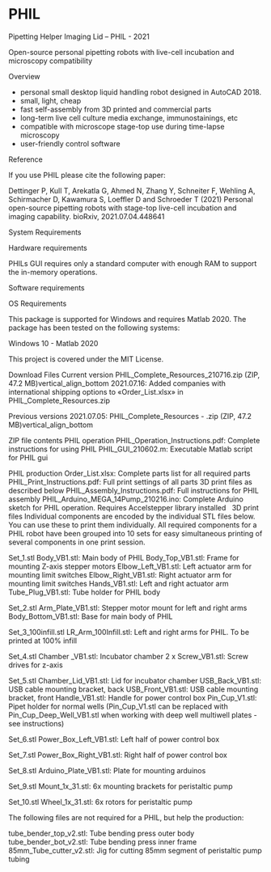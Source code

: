 

# PHIL

Pipetting Helper Imaging Lid – PHIL - 2021

Open-source personal pipetting robots with live-​cell incubation and microscopy compatibility

Overview
- personal small desktop liquid handling robot designed in AutoCAD 2018.
- small, light, cheap
- fast self-​assembly from 3D printed and commercial parts
- long-​term live cell culture media exchange, immunostainings, etc
- compatible with microscope stage-​top use during time-​lapse microscopy
- user-​friendly control software

Reference

If you use PHIL please cite the following paper:

Dettinger P, Kull T, Arekatla G, Ahmed N, Zhang Y, Schneiter F, Wehling A, Schirmacher D, Kawamura S, Loeffler D and Schroeder T (2021)
Personal open-source pipetting robots with stage-top live-cell incubation and imaging capability.
bioRxiv, 2021.07.04.448641

System Requirements

Hardware requirements

PHILs GUI requires only a standard computer with enough RAM to support the in-memory operations.

Software requirements

OS Requirements

This package is supported for Windows and requires Matlab 2020. The package has been tested on the following systems:

Windows 10 - Matlab 2020

This project is covered under the MIT License.

Download Files
Current version
PHIL_Complete_Resources_210716.zip (ZIP, 47.2 MB)vertical_align_bottom
2021.07.16: Added companies with international shipping options to «Order_List.xlsx» in PHIL_Complete_Resources.zip

Previous versions
2021.07.05: PHIL_Complete_Resources - .zip (ZIP, 47.2 MB)vertical_align_bottom

ZIP file contents
PHIL operation
PHIL_Operation_Instructions.pdf: Complete instructions for using PHIL
PHIL_GUI_210602.m: Executable Matlab script for PHIL gui

PHIL production
Order_List.xlsx: Complete parts list for all required parts
PHIL_Print_Instructions.pdf: Full print settings of all parts
3D print files as described below
PHIL_Assembly_Instructions.pdf: Full instructions for PHIL assembly
PHIL_Arduino_MEGA_14Pump_210216.ino: Complete Arduino sketch for PHIL operation. Requires Accelstepper library installed
 
3D print files
Individual components are encoded by the individual STL files below. You can use these to print them individually.
All required components for a PHIL robot have been grouped into 10 sets for easy simultaneous printing of several components in one print session.

Set_1.stl
Body_VB1.stl: Main body of PHIL
Body_Top_VB1.stl: Frame for mounting Z-axis stepper motors
Elbow_Left_VB1.stl: Left actuator arm for mounting limit switches
Elbow_Right_VB1.stl: Right actuator arm for mounting limit switches
Hands_VB1.stl: Left and right actuator arm
Tube_Plug_VB1.stl: Tube holder for PHIL body

Set_2.stl
Arm_Plate_VB1.stl: Stepper motor mount for left and right arms
Body_Bottom_VB1.stl: Base for main body of PHIL
 
 
Set_3_100infill.stl
LR_Arm_100Infill.stl: Left and right arms for PHIL. To be printed at 100% infill


Set_4.stl
Chamber _VB1.stl: Incubator chamber
2 x Screw_VB1.stl: Screw drives for z-axis
 
 
Set_5.stl
Chamber_Lid_VB1.stl: Lid for incubator chamber
USB_Back_VB1.stl: USB cable mounting bracket, back
USB_Front_VB1.stl: USB cable mounting bracket, front
Handle_VB1.stl: Handle for power control box
Pin_Cup_V1.stl: Pipet holder for normal wells
(Pin_Cup_V1.stl can be replaced with Pin_Cup_Deep_Well_VB1.stl when working with deep well multiwell plates - see instructions)
 
 
Set_6.stl
Power_Box_Left_VB1.stl: Left half of power control box
 
 
Set_7.stl
Power_Box_Right_VB1.stl: Right half of power control box
 
 
Set_8.stl
Arduino_Plate_VB1.stl: Plate for mounting arduinos
 
 
Set_9.stl
Mount_1x_31.stl: 6x mounting brackets for peristaltic pump
 
 
Set_10.stl
Wheel_1x_31.stl: 6x rotors for peristaltic pump


The following files are not required for a PHIL, but help the production:

tube_bender_top_v2.stl: Tube bending press outer body
tube_bender_bot_v2.stl: Tube bending press inner frame
85mm_Tube_cutter_v2.stl: Jig for cutting 85mm segment of peristaltic pump tubing

